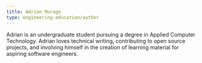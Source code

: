 ```yaml
---
title: Adrian Murage
type: engineering-education/author
---
```

Adrian is an undergraduate student pursuing a degree in Applied Computer Technology. Adrian loves technical writing, contributing to open source projects, and involving himself in the creation of learning material for aspiring software engineers.
